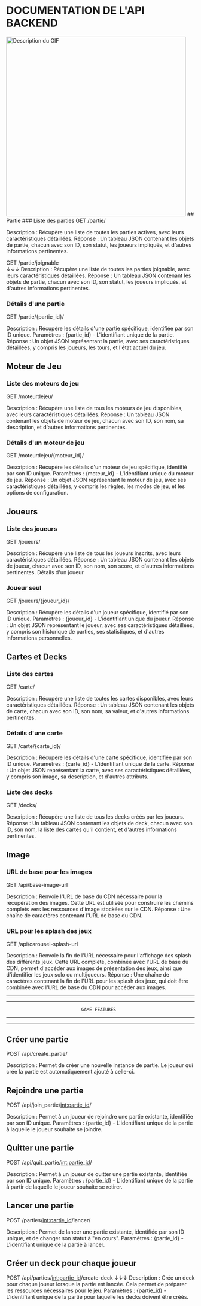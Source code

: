  # DOCUMENTATION DE L'API BACKEND
<img src="https://media.giphy.com/media/R6gvnAxj2ISzJdbA63/giphy.gif" alt="Description du GIF" width="480" height="480"/>
## Partie
### Liste des parties
GET /partie/

Description : Récupère une liste de toutes les parties actives, avec leurs caractéristiques détaillées.
Réponse : Un tableau JSON contenant les objets de partie, chacun avec son ID, son statut, les joueurs impliqués, et d'autres informations pertinentes.

GET /partie/joignable  
↓↓↓
Description : Récupère une liste de toutes les parties joignable, avec leurs caractéristiques détaillées.
Réponse : Un tableau JSON contenant les objets de partie, chacun avec son ID, son statut, les joueurs impliqués, et d'autres informations pertinentes.

### Détails d'une partie
GET /partie/{partie_id}/

Description : Récupère les détails d'une partie spécifique, identifiée par son ID unique.
Paramètres : {partie_id} - L'identifiant unique de la partie.
Réponse : Un objet JSON représentant la partie, avec ses caractéristiques détaillées, y compris les joueurs, les tours, et l'état actuel du jeu.


## Moteur de Jeu
### Liste des moteurs de jeu
GET /moteurdejeu/

Description : Récupère une liste de tous les moteurs de jeu disponibles, avec leurs caractéristiques détaillées.
Réponse : Un tableau JSON contenant les objets de moteur de jeu, chacun avec son ID, son nom, sa description, et d'autres informations pertinentes.

### Détails d'un moteur de jeu
GET /moteurdejeu/{moteur_id}/

Description : Récupère les détails d'un moteur de jeu spécifique, identifié par son ID unique.
Paramètres : {moteur_id} - L'identifiant unique du moteur de jeu.
Réponse : Un objet JSON représentant le moteur de jeu, avec ses caractéristiques détaillées, y compris les règles, les modes de jeu, et les options de configuration.

## Joueurs
### Liste des joueurs
GET /joueurs/

Description : Récupère une liste de tous les joueurs inscrits, avec leurs caractéristiques détaillées.
Réponse : Un tableau JSON contenant les objets de joueur, chacun avec son ID, son nom, son score, et d'autres informations pertinentes.
Détails d'un joueur

### Joueur seul
GET /joueurs/{joueur_id}/

Description : Récupère les détails d'un joueur spécifique, identifié par son ID unique.
Paramètres : {joueur_id} - L'identifiant unique du joueur.
Réponse : Un objet JSON représentant le joueur, avec ses caractéristiques détaillées, y compris son historique de parties, ses statistiques, et d'autres informations personnelles.


## Cartes et Decks
### Liste des cartes
GET /carte/

Description : Récupère une liste de toutes les cartes disponibles, avec leurs caractéristiques détaillées.
Réponse : Un tableau JSON contenant les objets de carte, chacun avec son ID, son nom, sa valeur, et d'autres informations pertinentes.

### Détails d'une carte
GET /carte/{carte_id}/

Description : Récupère les détails d'une carte spécifique, identifiée par son ID unique.
Paramètres : {carte_id} - L'identifiant unique de la carte.
Réponse : Un objet JSON représentant la carte, avec ses caractéristiques détaillées, y compris son image, sa description, et d'autres attributs.

### Liste des decks
GET /decks/

Description : Récupère une liste de tous les decks créés par les joueurs.
Réponse : Un tableau JSON contenant les objets de deck, chacun avec son ID, son nom, la liste des cartes qu'il contient, et d'autres informations pertinentes.


## Image
### URL de base pour les images
GET /api/base-image-url

Description : Renvoie l'URL de base du CDN nécessaire pour la récupération des images. Cette URL est utilisée pour construire les chemins complets vers les ressources d'image stockées sur le CDN.
Réponse : Une chaîne de caractères contenant l'URL de base du CDN.

### URL pour les splash des jeux
GET /api/carousel-splash-url

Description : Renvoie la fin de l'URL nécessaire pour l'affichage des splash des différents jeux. Cette URL complète, combinée avec l'URL de base du CDN, permet d'accéder aux images de présentation des jeux, ainsi que d'identifier les jeux solo ou multijoueurs.
Réponse : Une chaîne de caractères contenant la fin de l'URL pour les splash des jeux, qui doit être combinée avec l'URL de base du CDN pour accéder aux images.

_________________________________________________________________________________________________
_________________________________________________________________________________________________
                                GAME FEATURES
_________________________________________________________________________________________________
_________________________________________________________________________________________________
## Créer une partie
POST /api/create_partie/

Description : Permet de créer une nouvelle instance de partie. Le joueur qui crée la partie est automatiquement ajouté à celle-ci.

## Rejoindre une partie
POST /api/join_partie/<int:partie_id>/

Description : Permet à un joueur de rejoindre une partie existante, identifiée par son ID unique.
Paramètres : {partie_id} - L'identifiant unique de la partie à laquelle le joueur souhaite se joindre.

## Quitter une partie
POST /api/quit_partie/<int:partie_id>/

Description : Permet à un joueur de quitter une partie existante, identifiée par son ID unique.
Paramètres : {partie_id} - L'identifiant unique de la partie à partir de laquelle le joueur souhaite se retirer.

## Lancer une partie
POST /parties/<int:partie_id>/lancer/

Description : Permet de lancer une partie existante, identifiée par son ID unique, et de changer son statut à "en cours".
Paramètres : {partie_id} - L'identifiant unique de la partie à lancer.

## Créer un deck pour chaque joueur
POST /api/parties/<int:partie_id>/create-deck
↓↓↓
Description : Crée un deck pour chaque joueur lorsque la partie est lancée. Cela permet de préparer les ressources nécessaires pour le jeu.
Paramètres : {partie_id} - L'identifiant unique de la partie pour laquelle les decks doivent être créés.
